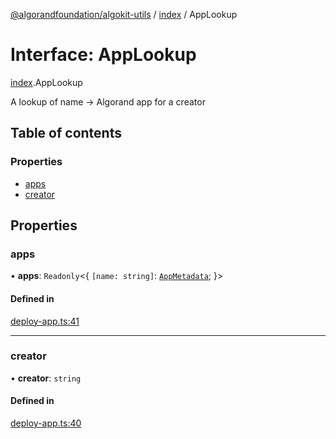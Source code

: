 [@algorandfoundation/algokit-utils](../README.md) / [index](../modules/index.md) / AppLookup

# Interface: AppLookup

[index](../modules/index.md).AppLookup

A lookup of name -> Algorand app for a creator

## Table of contents

### Properties

- [apps](index.AppLookup.md#apps)
- [creator](index.AppLookup.md#creator)

## Properties

### apps

• **apps**: `Readonly`<{ `[name: string]`: [`AppMetadata`](index.AppMetadata.md);  }\>

#### Defined in

[deploy-app.ts:41](https://github.com/algorandfoundation/algokit-utils-ts/blob/88a7c0f/src/deploy-app.ts#L41)

___

### creator

• **creator**: `string`

#### Defined in

[deploy-app.ts:40](https://github.com/algorandfoundation/algokit-utils-ts/blob/88a7c0f/src/deploy-app.ts#L40)

